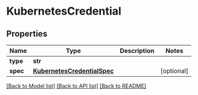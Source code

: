 # KubernetesCredential

## Properties
Name | Type | Description | Notes
------------ | ------------- | ------------- | -------------
**type** | **str** |  | 
**spec** | [**KubernetesCredentialSpec**](KubernetesCredentialSpec.md) |  | [optional] 

[[Back to Model list]](../README.md#documentation-for-models) [[Back to API list]](../README.md#documentation-for-api-endpoints) [[Back to README]](../README.md)

